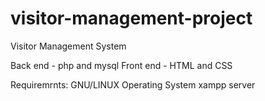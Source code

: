 # visitor-management-project
Visitor Management System

Back end - php and mysql
Front end - HTML and CSS

Requiremrnts:
GNU/LINUX Operating System
xampp server
